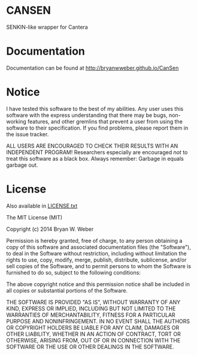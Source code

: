CANSEN
=================

SENKIN-like wrapper for Cantera

Documentation
=============

Documentation can be found at <http://bryanwweber.github.io/CanSen>

Notice
======

I have tested this software to the best of my abilities. Any user uses this
software with the express understanding that there may be bugs, non-working
features, and other gremlins that prevent a user from using the software to
their specification. If you find problems, please report them in the issue
tracker.

ALL USERS ARE ENCOURAGED TO CHECK THEIR RESULTS WITH AN INDEPENDENT PROGRAM!
Researchers especially are encouraged *not* to treat this software as a black
box. Always remember: Garbage in equals garbage out.

License
=======

Also available in [LICENSE.txt](https://github.com/bryanwweber/CanSen/blob/master/LICENSE.txt)

The MIT License (MIT)

Copyright (c) 2014 Bryan W. Weber

Permission is hereby granted, free of charge, to any person obtaining a copy
of this software and associated documentation files (the "Software"), to deal
in the Software without restriction, including without limitation the rights
to use, copy, modify, merge, publish, distribute, sublicense, and/or sell
copies of the Software, and to permit persons to whom the Software is
furnished to do so, subject to the following conditions:

The above copyright notice and this permission notice shall be included in all
copies or substantial portions of the Software.

THE SOFTWARE IS PROVIDED "AS IS", WITHOUT WARRANTY OF ANY KIND, EXPRESS OR
IMPLIED, INCLUDING BUT NOT LIMITED TO THE WARRANTIES OF MERCHANTABILITY,
FITNESS FOR A PARTICULAR PURPOSE AND NONINFRINGEMENT. IN NO EVENT SHALL THE
AUTHORS OR COPYRIGHT HOLDERS BE LIABLE FOR ANY CLAIM, DAMAGES OR OTHER
LIABILITY, WHETHER IN AN ACTION OF CONTRACT, TORT OR OTHERWISE, ARISING FROM,
OUT OF OR IN CONNECTION WITH THE SOFTWARE OR THE USE OR OTHER DEALINGS IN THE
SOFTWARE.
